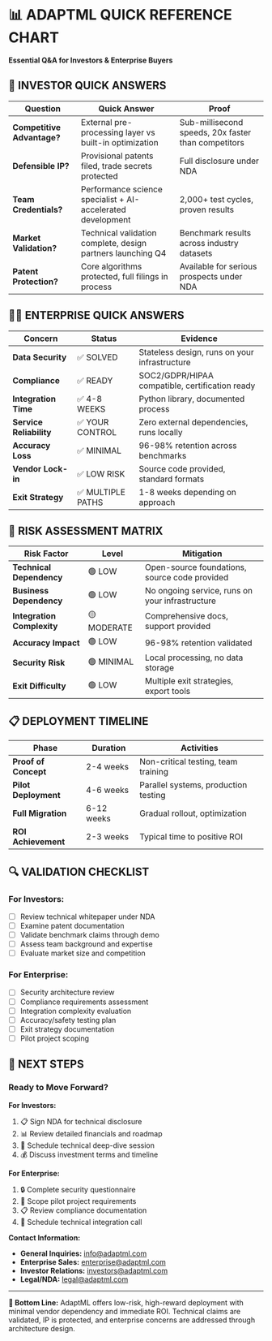 # 📊 ADAPTML QUICK REFERENCE CHART
**Essential Q&A for Investors & Enterprise Buyers**

## 🧐 INVESTOR QUICK ANSWERS

| Question | Quick Answer | Proof |
|----------|--------------|-------|
| **Competitive Advantage?** | External pre-processing layer vs built-in optimization | Sub-millisecond speeds, 20x faster than competitors |
| **Defensible IP?** | Provisional patents filed, trade secrets protected | Full disclosure under NDA |
| **Team Credentials?** | Performance science specialist + AI-accelerated development | 2,000+ test cycles, proven results |
| **Market Validation?** | Technical validation complete, design partners launching Q4 | Benchmark results across industry datasets |
| **Patent Protection?** | Core algorithms protected, full filings in process | Available for serious prospects under NDA |

## 👩‍💻 ENTERPRISE QUICK ANSWERS

| Concern | Status | Evidence |
|---------|--------|----------|
| **Data Security** | ✅ SOLVED | Stateless design, runs on your infrastructure |
| **Compliance** | ✅ READY | SOC2/GDPR/HIPAA compatible, certification ready |
| **Integration Time** | ✅ 4-8 WEEKS | Python library, documented process |
| **Service Reliability** | ✅ YOUR CONTROL | Zero external dependencies, runs locally |
| **Accuracy Loss** | ✅ MINIMAL | 96-98% retention across benchmarks |
| **Vendor Lock-in** | ✅ LOW RISK | Source code provided, standard formats |
| **Exit Strategy** | ✅ MULTIPLE PATHS | 1-8 weeks depending on approach |

## 🎯 RISK ASSESSMENT MATRIX

| Risk Factor | Level | Mitigation |
|-------------|-------|------------|
| **Technical Dependency** | 🟢 LOW | Open-source foundations, source code provided |
| **Business Dependency** | 🟢 LOW | No ongoing service, runs on your infrastructure |
| **Integration Complexity** | 🟡 MODERATE | Comprehensive docs, support provided |
| **Accuracy Impact** | 🟢 LOW | 96-98% retention validated |
| **Security Risk** | 🟢 MINIMAL | Local processing, no data storage |
| **Exit Difficulty** | 🟢 LOW | Multiple exit strategies, export tools |

## 📋 DEPLOYMENT TIMELINE

| Phase | Duration | Activities |
|-------|----------|------------|
| **Proof of Concept** | 2-4 weeks | Non-critical testing, team training |
| **Pilot Deployment** | 4-6 weeks | Parallel systems, production testing |
| **Full Migration** | 6-12 weeks | Gradual rollout, optimization |
| **ROI Achievement** | 2-3 weeks | Typical time to positive ROI |

## 🔍 VALIDATION CHECKLIST

### For Investors:
- [ ] Review technical whitepaper under NDA
- [ ] Examine patent documentation
- [ ] Validate benchmark claims through demo
- [ ] Assess team background and expertise
- [ ] Evaluate market size and competition

### For Enterprise:
- [ ] Security architecture review
- [ ] Compliance requirements assessment  
- [ ] Integration complexity evaluation
- [ ] Accuracy/safety testing plan
- [ ] Exit strategy documentation
- [ ] Pilot project scoping

## 🚀 NEXT STEPS

### Ready to Move Forward?

**For Investors:**
1. 📋 Sign NDA for technical disclosure
2. 📊 Review detailed financials and roadmap
3. 🎯 Schedule technical deep-dive session
4. 💰 Discuss investment terms and timeline

**For Enterprise:**
1. 🔒 Complete security questionnaire
2. 🧪 Scope pilot project requirements
3. 📋 Review compliance documentation
4. 🤝 Schedule technical integration call

**Contact Information:**
- **General Inquiries:** info@adaptml.com
- **Enterprise Sales:** enterprise@adaptml.com  
- **Investor Relations:** investors@adaptml.com
- **Legal/NDA:** legal@adaptml.com

---

**🎯 Bottom Line:** AdaptML offers low-risk, high-reward deployment with minimal vendor dependency and immediate ROI. Technical claims are validated, IP is protected, and enterprise concerns are addressed through architecture design.
